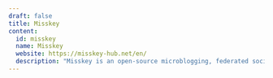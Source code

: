 ```yaml
---
draft: false
title: Misskey
content:
  id: misskey
  name: Misskey
  website: https://misskey-hub.net/en/
  description: "Misskey is an open-source microblogging, federated social media platform that's free forever!"
---
```

